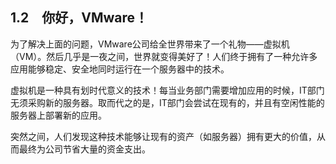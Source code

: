 ## 1.2　你好，VMware！

为了解决上面的问题，VMware公司给全世界带来了一个礼物——虚拟机（VM）。然后几乎是一夜之间，世界就变得美好了！人们终于拥有了一种允许多应用能够稳定、安全地同时运行在一个服务器中的技术。

虚拟机是一种具有划时代意义的技术！每当业务部门需要增加应用的时候，IT部门无须采购新的服务器。取而代之的是，IT部门会尝试在现有的，并且有空闲性能的服务器上部署新的应用。

突然之间，人们发现这种技术能够让现有的资产（如服务器）拥有更大的价值，从而最终为公司节省大量的资金支出。

